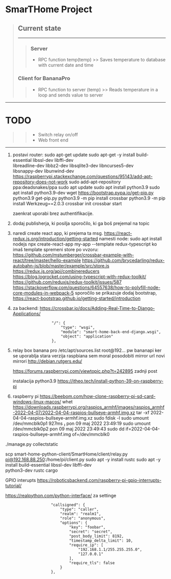 # SmarTHome Project
>## Current state
>---
>>### Server
>>- RPC function temp(temp)
    >> Saves temperature to database with current date and time
>>
>### Client for BananaPro
>>- RPC function to server (temp)
    >> Reads temperature in a loop and sends value to server
>>
>
---
# TODO
>>- Switch relay on/off
>>- Web front end
>>
>
---


1. postavi router:
   sudo apt-get update
   sudo apt-get -y install build-essential libssl-dev libffi-dev \
   libreadline-dev libbz2-dev libsqlite3-dev libncurses5-dev \
   libsnappy-dev libunwind-dev
   https://raspberrypi.stackexchange.com/questions/95143/add-apt-repository-does-not-work
   sudo add-apt-repository ppa:deadsnakes/ppa
   sudo apt update
   sudo apt install python3.9
   sudo apt install python3.9-dev
   wget https://bootstrap.pypa.io/get-pip.py
   python3.9 get-pip.py
   python3.9 -m pip install crossbar
   python3.9 -m pip install Werkzeug==2.0.3
   crossbar init
   crossbar start
    
   zaenkrat uporabi brez authentifikacije.

2. dodaj publisherja, ki posilja sporočilo, ki ga boš prejemal na topic

3. naredi create react app, ki prejema ta msg.
   https://react-redux.js.org/introduction/getting-started
   namesti node: sudo apt install nodejs
   npx create-react-app my-app --template redux-typescript
   ko imaš template spremeni store po vvzoru:
   https://github.com/mstumberger/crossbar-example-with-react/tree/master/hello-example
   https://github.com/brycedarling/redux-autobahn-js/blob/master/example/src/store.js
   https://redux.js.org/api/combinereducers
   https://blog.logrocket.com/using-typescript-with-redux-toolkit/
   https://github.com/reduxjs/redux-toolkit/issues/587
   https://stackoverflow.com/questions/64557638/how-to-polyfill-node-core-modules-in-webpack-5
   sporočilo se prikazuje
   dodaj bootstrap, https://react-bootstrap.github.io/getting-started/introduction

4. za backend:
   https://crossbar.io/docs/Adding-Real-Time-to-Django-Applications/

                        "/": {
                            "type": "wsgi",
                            "module": "smart-home-back-end-django.wsgi",
                            "object": "application"
                        },


5. relay box banana pro
   /etc/apt/sources.list
   root@192... pw bananapi
   ker se uporablja stara verzija raspbiana sem moral posodobiti mirror url
   novi mirrori http://debian.rutgers.edu/
   
   https://forums.raspberrypi.com/viewtopic.php?t=242895 zadnji post 

   instalacija python3.9
   https://itheo.tech/install-python-39-on-raspberry-pi

6. raspberry pi
   https://beebom.com/how-clone-raspberry-pi-sd-card-windows-linux-macos/
whet https://downloads.raspberrypi.org/raspios_armhf/images/raspios_armhf-2022-04-07/2022-04-04-raspios-bullseye-armhf.img.xz
tar -xf 2022-04-04-raspios-bullseye-armhf.img.xz
sudo fdisk -l
sudo umount /dev/mmcblk0p1                                                                                                                                                           927ms  pon 09 maj 2022 23:49:19
sudo umount /dev/mmcblk0p2                                                                                                                                                                       pon 09 maj 2022 23:49:43
sudo dd if=2022-04-04-raspios-bullseye-armhf.img of=/dev/mmcblk0

./manage.py collectstatic

scp smart-home-python-client/SmartHome/client/relay.py pi@192.168.88.250:/home/pi/client.py
sudo apt -y install rustc
sudo apt -y install build-essential libssl-dev libffi-dev \
python3-dev rustc cargo




GPIO interupts
https://roboticsbackend.com/raspberry-pi-gpio-interrupts-tutorial/


https://realpython.com/python-interface/
za settinge



                        "callsigned": {
                            "type": "caller",
                            "realm": "realm1",
                            "role": "anonymous",
                            "options": {
                                "key": "foobar",
                                "secret": "secret",
                                "post_body_limit": 8192,
                                "timestamp_delta_limit": 10,
                                "require_ip": [
                                    "192.168.1.1/255.255.255.0",
                                    "127.0.0.1"
                                ],
                                "require_tls": false
                            }
                        },



